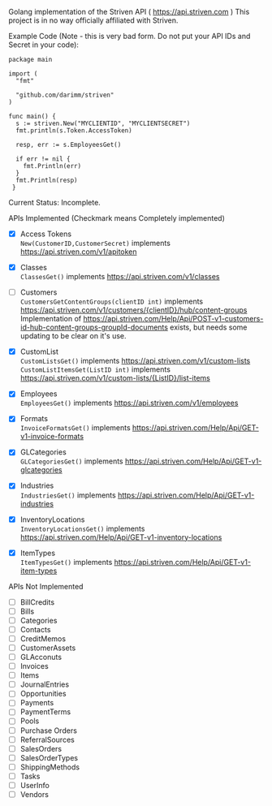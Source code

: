 Golang implementation of the Striven API ( https://api.striven.com ) 
This project is in no way officially affiliated with Striven.

Example Code (Note - this is very bad form. Do not put your API IDs and Secret in your code): 
```
package main

import (
  "fmt"
  
  "github.com/darimm/striven"
)

func main() {
  s := striven.New("MYCLIENTID", "MYCLIENTSECRET")
  fmt.println(s.Token.AccessToken)
 
  resp, err := s.EmployeesGet()
  
  if err != nil {
    fmt.Println(err)
  }
  fmt.Println(resp)
 }
 ```

Current Status: Incomplete.

APIs Implemented (Checkmark means Completely implemented)

- [X] Access Tokens  
`New(CustomerID,CustomerSecret)` implements https://api.striven.com/v1/apitoken  
- [X] Classes  
`ClassesGet()` implements https://api.striven.com/v1/classes  
- [ ] Customers  
`CustomersGetContentGroups(clientID int)` implements https://api.striven.com/v1/customers/{clientID}/hub/content-groups  
Implementation of https://api.striven.com/Help/Api/POST-v1-customers-id-hub-content-groups-groupId-documents exists, but needs some updating to be clear on it's use.  
- [X] CustomList  
`CustomListsGet()` implements https://api.striven.com/v1/custom-lists  
`CustomListItemsGet(ListID int)` implements https://api.striven.com/v1/custom-lists/{ListID}/list-items  
- [X] Employees  
`EmployeesGet()` implements https://api.striven.com/v1/employees  
- [X] Formats  
`InvoiceFormatsGet()` implements https://api.striven.com/Help/Api/GET-v1-invoice-formats  
- [X] GLCategories  
`GLCategoriesGet()` implements https://api.striven.com/Help/Api/GET-v1-glcategories  
- [X] Industries  
`IndustriesGet()` implements https://api.striven.com/Help/Api/GET-v1-industries  
- [X] InventoryLocations  
`InventoryLocationsGet()` implements https://api.striven.com/Help/Api/GET-v1-inventory-locations  
- [X] ItemTypes  
`ItemTypesGet()` implements https://api.striven.com/Help/Api/GET-v1-item-types  


APIs Not Implemented

- [ ] BillCredits  
- [ ] Bills  
- [ ] Categories  
- [ ] Contacts  
- [ ] CreditMemos  
- [ ] CustomerAssets  
- [ ] GLAcconuts  
- [ ] Invoices  
- [ ] Items  
- [ ] JournalEntries  
- [ ] Opportunities  
- [ ] Payments  
- [ ] PaymentTerms  
- [ ] Pools  
- [ ] Purchase Orders  
- [ ] ReferralSources  
- [ ] SalesOrders  
- [ ] SalesOrderTypes  
- [ ] ShippingMethods  
- [ ] Tasks  
- [ ] UserInfo  
- [ ] Vendors  
